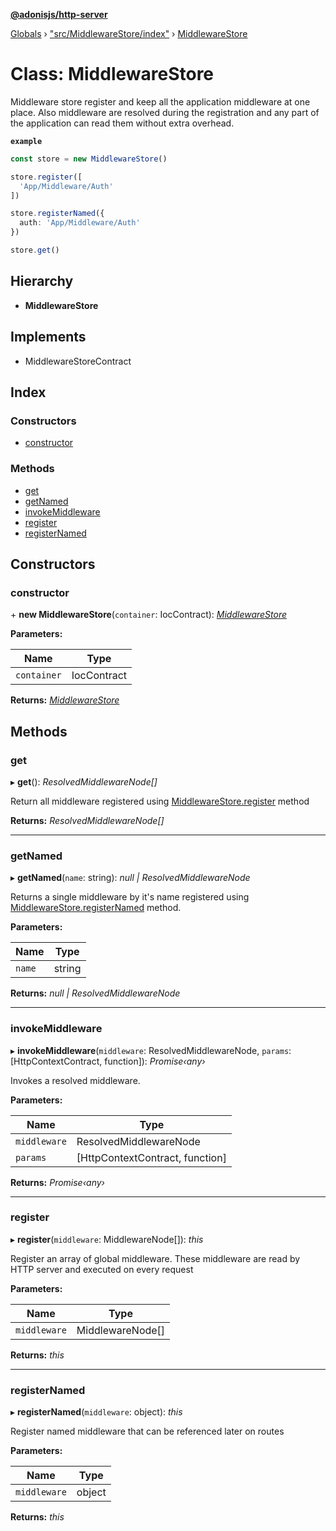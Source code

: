 **[@adonisjs/http-server](../README.md)**

[Globals](../README.md) › ["src/MiddlewareStore/index"](../modules/_src_middlewarestore_index_.md) › [MiddlewareStore](_src_middlewarestore_index_.middlewarestore.md)

# Class: MiddlewareStore

Middleware store register and keep all the application middleware at one
place. Also middleware are resolved during the registration and any
part of the application can read them without extra overhead.

**`example`** 
```ts
const store = new MiddlewareStore()

store.register([
  'App/Middleware/Auth'
])

store.registerNamed({
  auth: 'App/Middleware/Auth'
})

store.get()
```

## Hierarchy

* **MiddlewareStore**

## Implements

* MiddlewareStoreContract

## Index

### Constructors

* [constructor](_src_middlewarestore_index_.middlewarestore.md#constructor)

### Methods

* [get](_src_middlewarestore_index_.middlewarestore.md#get)
* [getNamed](_src_middlewarestore_index_.middlewarestore.md#getnamed)
* [invokeMiddleware](_src_middlewarestore_index_.middlewarestore.md#invokemiddleware)
* [register](_src_middlewarestore_index_.middlewarestore.md#register)
* [registerNamed](_src_middlewarestore_index_.middlewarestore.md#registernamed)

## Constructors

###  constructor

\+ **new MiddlewareStore**(`container`: IocContract): *[MiddlewareStore](_src_middlewarestore_index_.middlewarestore.md)*

**Parameters:**

Name | Type |
------ | ------ |
`container` | IocContract |

**Returns:** *[MiddlewareStore](_src_middlewarestore_index_.middlewarestore.md)*

## Methods

###  get

▸ **get**(): *ResolvedMiddlewareNode[]*

Return all middleware registered using [MiddlewareStore.register](_src_middlewarestore_index_.middlewarestore.md#register)
method

**Returns:** *ResolvedMiddlewareNode[]*

___

###  getNamed

▸ **getNamed**(`name`: string): *null | ResolvedMiddlewareNode*

Returns a single middleware by it's name registered
using [MiddlewareStore.registerNamed](_src_middlewarestore_index_.middlewarestore.md#registernamed) method.

**Parameters:**

Name | Type |
------ | ------ |
`name` | string |

**Returns:** *null | ResolvedMiddlewareNode*

___

###  invokeMiddleware

▸ **invokeMiddleware**(`middleware`: ResolvedMiddlewareNode, `params`: [HttpContextContract, function]): *Promise‹any›*

Invokes a resolved middleware.

**Parameters:**

Name | Type |
------ | ------ |
`middleware` | ResolvedMiddlewareNode |
`params` | [HttpContextContract, function] |

**Returns:** *Promise‹any›*

___

###  register

▸ **register**(`middleware`: MiddlewareNode[]): *this*

Register an array of global middleware. These middleware are read
by HTTP server and executed on every request

**Parameters:**

Name | Type |
------ | ------ |
`middleware` | MiddlewareNode[] |

**Returns:** *this*

___

###  registerNamed

▸ **registerNamed**(`middleware`: object): *this*

Register named middleware that can be referenced later on routes

**Parameters:**

Name | Type |
------ | ------ |
`middleware` | object |

**Returns:** *this*
